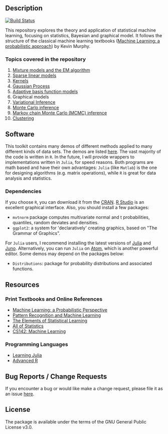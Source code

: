 ## Description
[![Build Status](https://travis-ci.org/jlin-vt/SML.svg?branch=master)](https://travis-ci.org/jlin-vt/SML)

This repository explores the theory and application of statistical machine learning, focusing on statistics, Bayesian and graphical model. It follows the structure of the classical machine learning textbooks ([Machine Learning: a probabilistic approach](https://www.amazon.com/Machine-Learning-Probabilistic-Perspective-Computation/dp/0262018020)) by Kevin Murphy.

### Topics covered in the repository
1. [Mixture models and the EM algorithm](https://github.com/jlin-vt/SML/blob/master/vignettes/Ch11.Rmd)
2. [Sparse linear models](https://github.com/jlin-vt/SML/blob/master/vignettes/Ch13.Rmd)
3. [Kernels](https://github.com/jlin-vt/SML/blob/master/vignettes/Ch14.Rmd)
4. [Gaussian Process](https://github.com/jlin-vt/SML/blob/master/vignettes/Ch15.Rmd)
5. [Adaptive basis function models](https://github.com/jlin-vt/SML/blob/master/vignettes/Ch16.Rmd)
6. Graphical models
7. [Variational Inference](https://github.com/jlin-vt/SML/blob/master/vignettes/Ch21.Rmd)
8. [Monte Carlo inference](https://github.com/jlin-vt/SML/blob/master/vignettes/Ch23.Rmd)
9. [Markov chain Monte Carlo (MCMC) inference](https://github.com/jlin-vt/SML/blob/master/vignettes/Ch24.Rmd)
10. [Clustering](https://github.com/jlin-vt/SML/blob/master/vignettes/Ch25.Rmd)

## Software
This toolkit contains many demos of different methods applied to many different kinds of data sets. The demos are listed [here](https://github.com/jlin-vt/SML/tree/master/R/vignettes). The vast majority of the code is written in `R`. In the future, I will provide wrappers to implementations written in `Julia`, for speed reasons. Both programs are math based and have their own advantages: `Julia` (like `Matlab`) is the one for designing algorithms (e.g. matrix operations), while `R` is great for data analysis and statistics.

### Dependencies
If you choose `R`, you can download it from the [CRAN](https://cran.r-project.org/).  [R Studio](https://www.rstudio.com/) is an excellent graphical interface. Also, you should install a few packages:

- `mvtnorm` package computes multivariate normal and t probabilities, quantiles, random deviates and densities.
- `ggplot2`: a system for 'declaratively' creating graphics, based on "The Grammar of Graphics".

For `Julia` users, I recommend installing the latest versions of [Julia](https://julialang.org/) and [Juno](http://junolab.org/). Alternatively, you can run `Julia` on [Atom](https://atom.io/), which is another powerful editor. Some demos may depend on the packages below:

- `Distributions`: package for probability distributions and associated functions.

##  Resources
### Print Textbooks and Online References
- [Machine Learning: a Probabilistic Perspective](http://www.cs.ubc.ca/~murphyk/MLbook/index.html)
- [Pattern Recognition and Machine Learning](https://www.amazon.com/Pattern-Recognition-Learning-Information-Statistics/dp/0387310738/ref=pd_lpo_sbs_14_img_1?_encoding=UTF8&psc=1&refRID=T2B4ZKDZR78F2J42E0FR)
- [The Elements of Statistical Learning](https://web.stanford.edu/~hastie/ElemStatLearn/)
- [All of Statistics](http://www.stat.cmu.edu/~larry/all-of-statistics/index.html)
- [CS142: Machine Learning](http://cs.brown.edu/courses/cs142/index.html)
### Programming Languages
- [Learning Julia](http://julialang.org/learning/)
- [Advanced R](http://adv-r.had.co.nz/)

## Bug Reports / Change Requests
If you encounter a bug or would like make a change request, please file it as an issue [here](https://github.com/jlin-vt/SML/issues).

## License
The package is available under the terms of the GNU General Public License v3.0.
